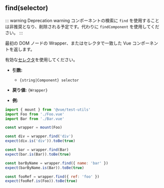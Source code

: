 ## find(selector)

::: warning Deprecation warning
コンポーネントの検索に `find` を使用することは非推奨となり、削除される予定です。代わりに `findComponent` を使用してください。
:::

最初の DOM ノードの Wrapper、またはセレクタで一致した Vue コンポーネントを返します。

有効な[セレクタ](../selectors.md)を使用してください。

- **引数:**

  - `{string|Component} selector`

- **戻り値:** `{Wrapper}`

- **例:**

```js
import { mount } from '@vue/test-utils'
import Foo from './Foo.vue'
import Bar from './Bar.vue'

const wrapper = mount(Foo)

const div = wrapper.find('div')
expect(div.is('div')).toBe(true)

const bar = wrapper.find(Bar)
expect(bar.is(Bar)).toBe(true)

const barByName = wrapper.find({ name: 'bar' })
expect(barByName.is(Bar)).toBe(true)

const fooRef = wrapper.find({ ref: 'foo' })
expect(fooRef.is(Foo)).toBe(true)
```
